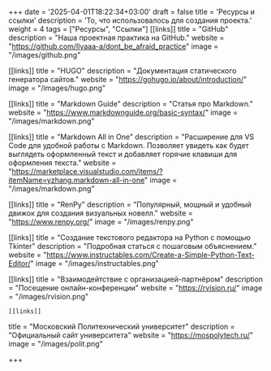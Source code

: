 +++
date = '2025-04-01T18:22:34+03:00'
draft = false
title = 'Ресурсы и ссылки'
description = 'То, что использовалось для создания проекта.'
weight = 4
tags = ["Ресурсы", "Ссылки"]
[[links]]
  title = "GitHub"
  description = "Наша проектная практика на GitHub."
  website = "https://github.com/Ilyaaa-a/dont_be_afraid_practice"
  image = "/images/github.png"

[[links]]
  title = "HUGO"
  description = "Документация статического генератора сайтов."
  website = "https://gohugo.io/about/introduction/"
  image = "/images/hugo.png"

[[links]]
  title = "Markdown Guide"
  description = "Статья про Markdown."
  website = "https://www.markdownguide.org/basic-syntax/"
  image = "/images/markdown.png"

[[links]]
  title = "Markdown All in One"
  description = "Расширение для VS Code для удобной работы с Markdown. Позволяет увидеть как будет выглядеть оформленный текст и добавляет горячие клавиши для оформления текста."
  website = "https://marketplace.visualstudio.com/items/?itemName=yzhang.markdown-all-in-one"
  image = "/images/markdown.png"

[[links]]
  title = "RenPy"
  description = "Популярный, мощный и удобный движок для создания визуальных новелл."
  website = "https://www.renpy.org/"
  image = "/images/renpy.png"

[[links]]
  title = "Создание текстового редактора на Python с помощью Tkinter"
  description = "Подробная статься с пошаговым объяснением."
  website = "https://www.instructables.com/Create-a-Simple-Python-Text-Editor/"
  image = "/images/instructables.png"

  [[links]]
  title = "Взаимодейтствие с организацией-партнёром"
  description = "Посещение онлайн-конференции"
  website = "https://rvision.ru/"
  image = "/images/rvision.png"

    [[links]]
  title = "Московский Политехнический университет"
  description = "Официальный сайт университета"
  website = "https://mospolytech.ru/"
  image = "/images/polit.png"

+++





